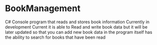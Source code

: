 # BookManagement
C# Console program that reads and stores book information
Currently in development
Current it is able to Read and write book data but it will be later updated so that you can add new book data in the program itself
has the ability to search for books that have been read 
